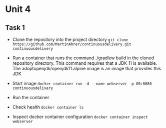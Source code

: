 # Unit 4

## Task 1

- Clone the repository into the project directory 
`git clone https://github.com/MartinAhrer/continuousdelivery.git continuousdelivery`

- Run a container that runs the command ./gradlew build in the cloned repository directory. This command requires that a JDK 11 is available. The adoptopenjdk/openjdk11:alpine image is an image that provides this JDK

- Start image
`docker container run -d --name webserver -p 80:8080 continuousdelivery`

- Run the container

- Check health
`docker container ls`

- Inspect docker container configuration
`docker container inspect webserver`